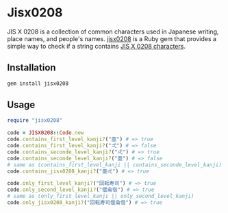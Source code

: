 # Jisx0208

JIS X 0208 is a collection of common characters used in Japanese writing, place names, and people's names.
[jisx0208](https://rubygems.org/gems/jisx0208) is a Ruby gem that provides a simple way to check if a string contains [JIS X 0208 characters](https://www.unicode.org/Public/MAPPINGS/OBSOLETE/EASTASIA/JIS/JIS0208.TXT).

## Installation

```ruby
gem install jisx0208
```

## Usage

```ruby
require "jisx0208"

code = JISX0208::Code.new
code.contains_first_level_kanji?("亜") # => true
code.contains_first_level_kanji?("弌") # => false
code.contains_seconde_level_kanji?("弌") # => true
code.contains_seconde_level_kanji?("亜") # => false
# same as (contains_first_level_kanji || contains_seconde_level_kanji)
code.contains_jisx0208_kanji?("亜弌") # => true

code.only_first_level_kanji?("回転寿司") # => true
code.only_second_level_kanji?("偃龠偕") # => true
# same as (only_first_level_kanji || only_second_level_kanji)
code.only_jisx0208_kanji?("回転寿司偃龠偕") # => true
```
